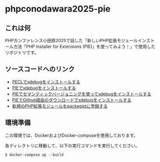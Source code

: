 # phpconodawara2025-pie

## これは何
PHPカンファレンス小田原2025で話した「新しいPHP拡張モジュールインストール方法「PHP Installer for Extensions (PIE)」を使ってみよう！」で使用したリポジトリです。


## ソースコードへのリンク
* [PECLでxdebugをインストールする](./pecl)
* [PIEでxdebugをインストールする](./pie)
* [PIEでセマンティックバージョニングを使ってxdebugをインストールする](./pie-versioning)
* [PIEでGithub経由のダウンロードでxdebugをインストールする](./pie-download-repository)
* [新規のPHP拡張モジュールをpackagistに登録する](./etc)

## 環境準備
この環境では、DockerおよびDocker-composeを使用しております。

各ディレクトリに移動して、以下の実行コマンドを実行してください。

```
$ docker-compose up --build
```

